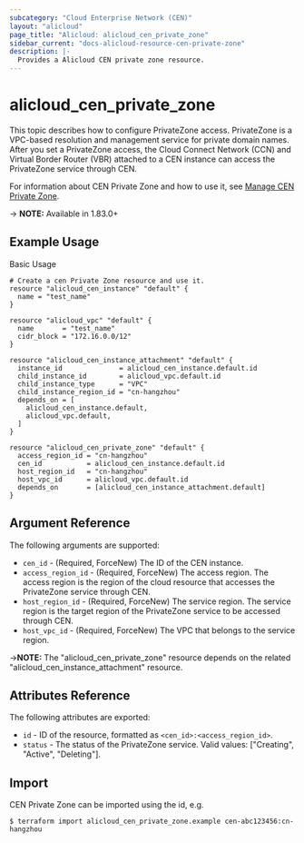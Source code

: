 ```yaml
---
subcategory: "Cloud Enterprise Network (CEN)"
layout: "alicloud"
page_title: "Alicloud: alicloud_cen_private_zone"
sidebar_current: "docs-alicloud-resource-cen-private-zone"
description: |-
  Provides a Alicloud CEN private zone resource.
---
```


# alicloud\_cen_private_zone

This topic describes how to configure PrivateZone access. 
PrivateZone is a VPC-based resolution and management service for private domain names. 
After you set a PrivateZone access, the Cloud Connect Network (CCN) and Virtual Border Router (VBR) attached to a CEN instance can access the PrivateZone service through CEN.

For information about CEN Private Zone and how to use it, see [Manage CEN Private Zone](https://www.alibabacloud.com/help/en/doc-detail/106693.htm).

-> **NOTE:** Available in 1.83.0+

## Example Usage

Basic Usage

```
# Create a cen Private Zone resource and use it.
resource "alicloud_cen_instance" "default" {
  name = "test_name"
}

resource "alicloud_vpc" "default" {
  name       = "test_name"
  cidr_block = "172.16.0.0/12"
}

resource "alicloud_cen_instance_attachment" "default" {
  instance_id              = alicloud_cen_instance.default.id
  child_instance_id        = alicloud_vpc.default.id
  child_instance_type      = "VPC"
  child_instance_region_id = "cn-hangzhou"
  depends_on = [
    alicloud_cen_instance.default,
    alicloud_vpc.default,
  ]
}

resource "alicloud_cen_private_zone" "default" {
  access_region_id = "cn-hangzhou"
  cen_id           = alicloud_cen_instance.default.id
  host_region_id   = "cn-hangzhou"
  host_vpc_id      = alicloud_vpc.default.id
  depends_on       = [alicloud_cen_instance_attachment.default]
}
```
## Argument Reference

The following arguments are supported:

* `cen_id` - (Required, ForceNew) The ID of the CEN instance.
* `access_region_id` - (Required, ForceNew) The access region. The access region is the region of the cloud resource that accesses the PrivateZone service through CEN.
* `host_region_id` - (Required, ForceNew) The service region. The service region is the target region of the PrivateZone service to be accessed through CEN. 
* `host_vpc_id` - (Required, ForceNew) The VPC that belongs to the service region.

->**NOTE:** The "alicloud_cen_private_zone" resource depends on the related "alicloud_cen_instance_attachment" resource.

## Attributes Reference

The following attributes are exported:

* `id` - ID of the resource, formatted as `<cen_id>:<access_region_id>`.
* `status` - The status of the PrivateZone service. Valid values: ["Creating", "Active", "Deleting"].

## Import

CEN Private Zone can be imported using the id, e.g.

```
$ terraform import alicloud_cen_private_zone.example cen-abc123456:cn-hangzhou
```